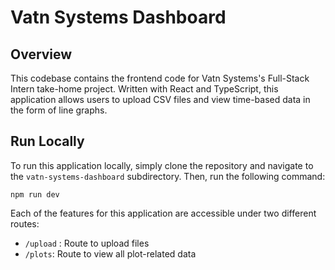 # Vatn Systems Dashboard

## Overview

This codebase contains the frontend code for Vatn Systems's Full-Stack Intern take-home project. Written with React and TypeScript, this application allows users to upload CSV files and view time-based data in the form of line graphs.

## Run Locally

To run this application locally, simply clone the repository and navigate to the `vatn-systems-dashboard` subdirectory. Then, run the following command:

``npm run dev``

Each of the features for this application are accessible under two different routes:
 - `/upload` : Route to upload files
 - `/plots`: Route to view all plot-related data

